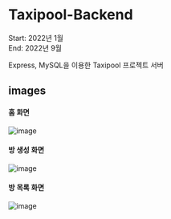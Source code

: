 # Taxipool-Backend
Start: 2022년 1월 </br>
End: 2022년 9월 <br>

Express, MySQL을 이용한 Taxipool 프로젝트 서버

## images
#### 홈 화면
![image](https://user-images.githubusercontent.com/68014406/233301537-a76a7e3f-0bc6-475f-8bc3-f22238ff4659.png)
#### 방 생성 화면
![image](https://user-images.githubusercontent.com/68014406/233301610-019208f0-f921-4849-98e0-ac5ff93f3a9e.png)
#### 방 목록 화면
![image](https://user-images.githubusercontent.com/68014406/233301661-46ce017c-cf48-4ae1-87f3-d2a65cfd2147.png)
